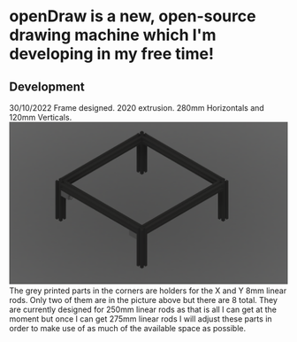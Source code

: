 # openDraw is a new, open-source drawing machine which I'm developing in my free time!

## Development

30/10/2022
Frame designed. 2020 extrusion. 280mm Horizontals and 120mm Verticals.
![Frame](frame30102022.png)
The grey printed parts in the corners are holders for the X and Y 8mm linear rods. Only two of them are in the picture above but there are 8 total. They are currently designed for 250mm linear rods as that is all I can get at the moment but once I can get 275mm linear rods I will adjust these parts in order to make use of as much of the available space as possible.